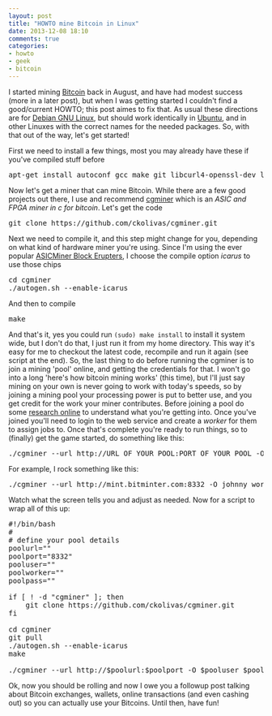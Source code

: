 ```yaml
---
layout: post
title: "HOWTO mine Bitcoin in Linux"
date: 2013-12-08 18:10
comments: true
categories:
- howto
- geek
- bitcoin
---
```

I started mining <a href="http://bitcoin.org/">Bitcoin</a> back in August, and have had modest success (more in a later post), but when I was getting started I couldn't find a good/current HOWTO; this post aimes to fix that. As usual these directions are for <a href="http://www.debian.org/">Debian GNU Linux</a>, but should work identically in <a href="http://www.ubuntu.com/">Ubuntu</a>, and in other Linuxes with the correct names for the needed packages. So, with that out of the way, let's get started!

First we need to install a few things, most you may already have these if you've compiled stuff before

<pre>apt-get install autoconf gcc make git libcurl4-openssl-dev libncurses5-dev libtool libjansson-dev libudev-dev libusb-1.0-0-dev</pre>

Now let's get a miner that can mine Bitcoin. While there are a few good projects out there, I use and recommend <a href="https://github.com/ckolivas/cgminer">cgminer</a> which is an _ASIC and FPGA miner in c for bitcoin_. Let's get the code

<pre>git clone https://github.com/ckolivas/cgminer.git</pre>

Next we need to compile it, and this step might change for you, depending on what kind of hardware miner you're using. Since I'm using the ever popular <a href="http://www.amazon.com/ASICMiner-Block-Erupter-USB-Sapphire/dp/B00CUJT7TO">ASICMiner Block Erupters</a>, I choose the compile option _icarus_ to use those chips

<pre>cd cgminer
./autogen.sh --enable-icarus</pre>

And then to compile

<pre>make</pre>

And that's it, yes you could run ``(sudo) make install`` to install it system wide, but I don't do that, I just run it from my home directory. This way it's easy for me to checkout the latest code, recompile and run it again (see script at the end). So, the last thing to do before running the cgminer is to join a mining 'pool' online, and getting the credentials for that. I won't go into a long 'here's how bitcoin mining works' (this time), but I'll just say mining on your own is never going to work with today's speeds, so by joining a mining pool your processing power is put to better use, and you get credit for the work your miner contributes. Before joining a pool do some <a href="https://en.bitcoin.it/wiki/Comparison_of_mining_pools">research online</a> to understand what you're getting into. Once you've joined you'll need to login to the web service and create a _worker_ for them to assign jobs to. Once that's complete you're ready to run things, so to (finally) get the game started, do something like this:

<pre>./cgminer --url http://URL_OF_YOUR_POOL:PORT_OF_YOUR_POOL -O YOUR-USERNAME_WORKER-NAME:WORKER-PASS</pre>

For example, I rock something like this:

<pre>./cgminer --url http://mint.bitminter.com:8332 -O johnny_worker1:sekretpa55word</pre>

Watch what the screen tells you and adjust as needed. Now for a script to wrap all of this up:

<pre>
#!/bin/bash
#
# define your pool details
poolurl=""
poolport="8332"
pooluser=""
poolworker=""
poolpass=""

if [ ! -d "cgminer" ]; then
    git clone https://github.com/ckolivas/cgminer.git
fi

cd cgminer
git pull
./autogen.sh --enable-icarus
make

./cgminer --url http://$poolurl:$poolport -O $pooluser_$poolworker:$poolpass
</pre>

Ok, now you should be rolling and now I owe you a followup post talking about Bitcoin exchanges, wallets, online transactions (and even cashing out) so you can actually use your Bitcoins. Until then, have fun!
